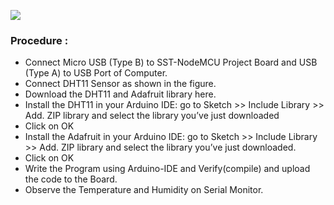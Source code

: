 ![ ](https://user-images.githubusercontent.com/65058286/155886275-df69877d-63f6-44f2-bba8-098855b7609c.svg)

### Procedure :
- Connect Micro USB (Type B) to SST-NodeMCU Project Board and USB (Type A) to USB Port of Computer. 
- Connect DHT11 Sensor as shown in the figure.
- Download the DHT11 and Adafruit library here. 
- Install the DHT11 in your Arduino IDE: go to Sketch >> Include Library >> Add. ZIP library and select the library you’ve just downloaded 
- Click on OK
- Install the Adafruit in your Arduino IDE: go to Sketch >> Include Library >> Add. ZIP library and select the library you’ve just downloaded.
- Click on OK
- Write the Program using Arduino-IDE and Verify(compile) and upload the code to the Board.
- Observe the Temperature and Humidity on Serial Monitor.
